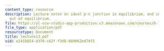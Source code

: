 ```yaml
---
content_type: resource
description: Lecture notes on ideal p-n junction in equilibrium, and ideal p-n junction
  out of equilibrium.
file: https://ol-ocw-studio-app-production.s3.amazonaws.com/courses/6-720j-integrated-microelectronic-devices-spring-2007/e241bb54d370c62ff3d8089062ed74f5_lecture13.pdf
file_type: application/pdf
resourcetype: Document
title: lecture13.pdf
uid: e241bb54-d370-c62f-f3d8-089062ed74f5
---
```

